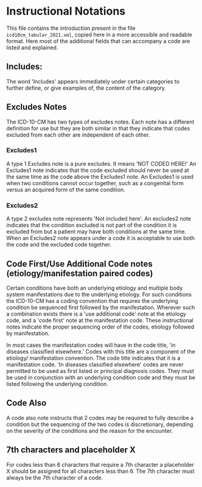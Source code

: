 # Instructional Notations
This file contains the introduction present in the file `icd10cm_tabular_2021.xml`, copied here in a more accessible and readable format. Here most of the additional fields that can accompany a code are listed and explained.
## Includes:
The word 'Includes' appears immediately under certain categories to further define, or give examples of, the content of the category.
## Excludes Notes
The ICD-10-CM has two types of excludes notes.  Each note has a different definition for use but they are both similar in that they indicate that codes excluded from each other are independent of each other.
### Excludes1
A type 1 Excludes note is a pure excludes.  It means 'NOT CODED HERE!'  An Excludes1 note indicates that the code excluded should never be used at the same time as the code above the Excludes1 note.  An Excludes1 is used when two conditions cannot occur together, such as a congenital form versus an acquired form of the same condition.
### Excludes2
A type 2 excludes note represents 'Not included here'.  An excludes2 note indicates that the condition excluded is not part of the condition it is excluded from but a patient may have both conditions at the same time.  When an Excludes2 note appears under a code it is acceptable to use both the code and the excluded code together.
## Code First/Use Additional Code notes (etiology/manifestation paired codes)
Certain conditions have both an underlying etiology and multiple body system manifestations due to the underlying etiology.  For such conditions the ICD-10-CM has a coding convention that requires the underlying condition be sequenced first followed by the manifestation.  Wherever such a combination exists there is a 'use additional code' note at the etiology code, and a 'code first' note at the manifestation code.  These instructional notes indicate the proper sequencing order of the codes, etiology followed by manifestation.

In most cases the manifestation codes will have in the code title, 'in diseases classified elsewhere.'  Codes with this title are a component of the etiology/ manifestation convention. The code title indicates that it is a manifestation code.  'In diseases classified elsewhere' codes are never permitted to be used as first listed or principal diagnosis codes. They must be used in conjunction with an underlying condition code and they must be listed following the underlying condition.
## Code Also
A code also note instructs that 2 codes may be required to fully describe a condition but the sequencing of the two codes is discretionary, depending on the severity of the conditions and the reason for the encounter.
## 7th characters and placeholder X
For codes less than 6 characters that require a 7th character a placeholder X should be assigned for all characters less than 6.  The 7th character must always be the 7th character of a code.

